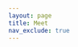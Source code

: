 ```yaml
---
layout: page
title: Meet
nav_exclude: true
---
```


<!-- Calendly inline widget begin -->
<div class="calendly-inline-widget" data-url="https://calendly.com/joelniklaus/30min" style="min-width:320px;height:700px;"></div>
<script type="text/javascript" src="https://assets.calendly.com/assets/external/widget.js" async></script>
<!-- Calendly inline widget end -->

